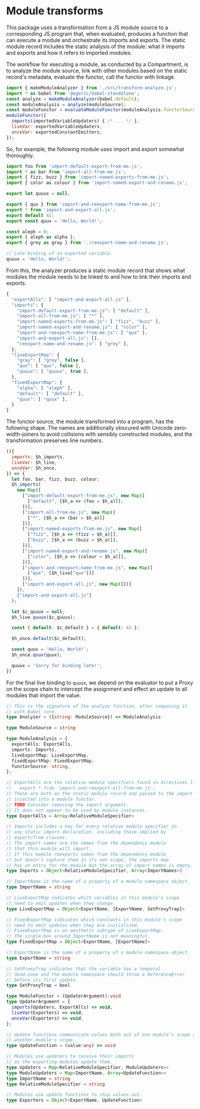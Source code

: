 # Module transforms

This package uses a transformation from a JS module source to a corresponding
JS program that, when evaluated, produces a function that can execute a module
and orchestrate its imports and exports.
The static module record includes the static analysis of the module: what it
imports and exports and how it refers to imported modules.

The workflow for executing a module, as conducted by a Compartment,
is to analyze the module source, link with other modules based on the static
record's metadata, evaluate the functor, call the functor with linkage.

```js
import { makeModuleAnalyzer } from './src/transform-analyze.js';
import * as babel from '@agoric/babel-standalone';
const analyze = makeModuleAnalyzer(babel.default);
const moduleAnalysis = analyze(moduleSource);
const moduleFunctor = evaluateModuleFunctor(moduleAnalysis.functorSource, /* ... */);
moduleFunctor({
  imports(importedVariableUpdaters) { /* ... */ },
  liveVar: exportedVariableUpdaters,
  onceVar: exportedConstantEmitters,
});
```

So, for example, the following module uses import and export somewhat
thoroughly.

```js
import foo from 'import-default-export-from-me.js';
import * as bar from 'import-all-from-me.js';
import { fizz, buzz } from 'import-named-exports-from-me.js';
import { color as colour } from 'import-named-export-and-rename.js';

export let quuux = null;

export { qux } from 'import-and-reexport-name-from-me.js';
export * from 'import-and-export-all.js';
export default 42;
export const quux = 'Hello, World!';

const aleph = 0;
export { aleph as alpha };
export { grey as gray } from './reexport-name-and-rename.js';

// Late binding of an exported variable.
quuux = 'Hello, World!';
```

From this, the analyzer produces a static module record that shows what modules
the module needs to be linked to and how to link their imports and exports.

```js
{
  "exportAlls": [ "import-and-export-all.js" ],
  "imports": {
    "import-default-export-from-me.js": [ "default" ],
    "import-all-from-me.js": [ "*" ],
    "import-named-exports-from-me.js": [ "fizz", "buzz" ],
    "import-named-export-and-rename.js": [ "color" ],
    "import-and-reexport-name-from-me.js": [ "qux" ],
    "import-and-export-all.js": [],
    "reexport-name-and-rename.js": [ "grey" ],
  },
  "liveExportMap": {
    "gray": [ "grey", false ],
    "qux": [ "qux", false ],
    "quuux": [ "quuux", true ],
  },
  "fixedExportMap": {
    "alpha": [ "aleph" ],
    "default": [ "default" ],
    "quux": [ "quux" ],
  }
}
```

The functor source, the module transformed into a program, has the following
shape.
The names are additionally obscured with Unicode zero-width-joiners to avoid
collisions with sensibly constructed modules, and the transformation preserves
line numbers.

```js
(({
  imports: $h_imports,
  liveVar: $h_live,
  onceVar: $h_once,
}) => {
  let foo, bar, fizz, buzz, colour;
  $h_imports(
    new Map([
      ["import-default-export-from-me.js", new Map([
        ["default", [$h_a => (foo = $h_a)]],
      ])],
      ["import-all-from-me.js", new Map([
        ["*", [$h_a => (bar = $h_a)]]
      ])],
      ["import-named-exports-from-me.js", new Map([
        ["fizz", [$h_a => (fizz = $h_a)]],
        ["buzz", [$h_a => (buzz = $h_a)]],
      ])],
      ["import-named-export-and-rename.js", new Map([
        ["color", [$h_a => (colour = $h_a)]],
      ])],
      ["import-and-reexport-name-from-me.js", new Map([
        ["qux", [$h_live["qux"]]]
      ])],
      ["import-and-export-all.js", new Map([])]
    ]),
    ["import-and-export-all.js"]
  );

  let $c_quuux = null;
  $h_live.quuux($c_quuux);

  const { default: $c_default } = { default: 42 };

  $h_once.default($c_default);

  const quux = 'Hello, World!';
  $h_once.quux(quux);

  quuux = 'Sorry for binding late!';
})
```

For the final live binding to `quuux`, we depend on the evaluator to put a
Proxy on the scope chain to intercept the assignment and effect an update
to all modules that import the value.

```ts
// This is the signature of the analyze function, after composing it
// with Babel core.
type Analyzer = ({string: ModuleSource}) => ModuleAnalysis

type ModuleSource = string

type ModuleAnalysis = {
  exportAlls: ExportAlls,
  imports: Imports,
  liveExportMap: LiveExportMap,
  fixedExportMap: FixedExportMap,
  functorSource: string,
};

// ExportAlls are the relative module specifiers found in directives like:
//   export * from 'import-and-reexport-all-from-me.js';
// These are both on the static module record and passed to the import function
// injected into a module functor.
// TODO Consider removing the import argument.
// It does not appear to be used by module instances.
type ExportAlls = Array<RelativeModuleSpecifier>

// Imports includes a key for every relative module specifier in
// any static import declaration, including those implied by
// export/from clauses.
// The import names are the names from the dependency module
// that this module will import.
// If this module reexports names from the dependency module
// but doesn't capture them in its own scope, the imports map
// has an entry for the module but the array of import names is empty.
type Imports = Object<RelativeModuleSpecifier, Array<ImportNames>)

// ImportName is the name of a property of a module namespace object.
type ImportName = string

// LiveExportMap indicates which variables in this module's scope
// need to emit updates when they change.
type LiveExportMap = Object<ExportName, [ExportName, SetProxyTrap]>

// FixedExportMap indicates which constants in this module's scope
// need to emit updates when they are initialized.
// FixedExportMap is an aesthetic subtype of LiveExportMap.
// The single box around ImportName is not meaningful.
type FixedExportMap = Object<ExportName, [ExportName]>

// ExportName is the name of a property of a module namespace object.
type ExportName = string

// SetProxyTrap indicates that the variable has a temporal
// dead-zone and the module namespace should throw a ReferenceError
// before its first update.
type SetProxyTrap = bool

type ModuleFunctor = (UpdaterArgument):void
type UpdaterArgument = {
  imports(Updaters, ExportAlls) => void,
  liveVar(Exporters) => void,
  onceVar(Exporters) => void,
};

// Update functions communicate values both out of one module's scope and into
// another module's scope.
type UpdateFunction = (value:any) => void

// Modules use updaters to receive their imports
// as the exporting modules update them.
type Updaters = Map<RelativeModuleSpecifier, ModuleUpdaters>>
type ModuleUpdaters = Map<ImportName, Array<UpdateFunction>>
type ImportName = string
type RelativeModuleSpecifier = string

// Modules use update functions to ship values out.
type Exporters = Object<ExportName, UpdateFunction>
```
